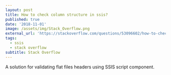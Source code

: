 ```yaml
---
layout: post
title: How to check column structure in ssis?
published: true
date: '2018-11-01'
image: /assets/img/Stack_Overflow.png
external_url: 'https://stackoverflow.com/questions/53096602/how-to-check-column-structure-in-ssis/53105919#53105919'
tags:
  - ssis
  - stack overflow
subtitle: Stack Overflow
---
```

A solution for validating flat files headers using SSIS script component.
